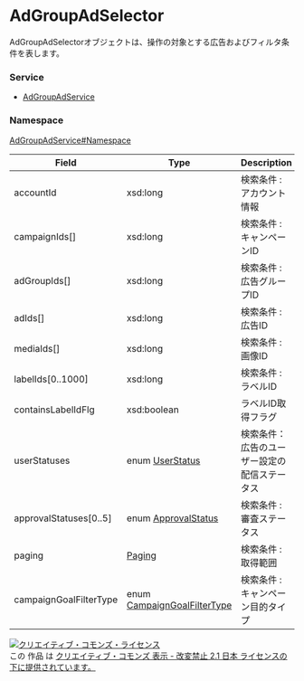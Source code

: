 

# AdGroupAdSelector

AdGroupAdSelectorオブジェクトは、操作の対象とする広告およびフィルタ条件を表します。

### Service

+ [AdGroupAdService](../../services/AdGroupAdService.md)

### Namespace

[AdGroupAdService#Namespace](../../services/AdGroupAdService.md#namespace)

| Field | Type | Description | response | get |
| ----- | ---- | ----------- | -------- | --------- |
| accountId | xsd:long | 検索条件 : アカウント情報 | yes | - | |
| campaignIds[] | xsd:long | 検索条件 : キャンペーンID | yes | - | |
| adGroupIds[] | xsd:long | 検索条件 : 広告グループID | yes | - | |
| adIds[] | xsd:long | 検索条件 : 広告ID | yes | - | |
| mediaIds[] | xsd:long | 検索条件 : 画像ID | yes | - | |
| labelIds[0..1000] | xsd:long | 検索条件 : ラベルID | yes | - | |
| containsLabelIdFlg | xsd:boolean | ラベルID取得フラグ | yes | - | |
| userStatuses | enum [UserStatus](./UserStatus.md) | 検索条件：広告のユーザー設定の配信ステータス | yes | - | |
| approvalStatuses[0..5] | enum [ApprovalStatus](./ApprovalStatus.md) | 検索条件 : 審査ステータス | yes | - | |
| paging | [Paging](../Common/Paging.md) | 検索条件 : 取得範囲 | yes | - | |
| campaignGoalFilterType | enum [CampaignGoalFilterType](./CampaignGoalFilterType.md) | 検索条件 : キャンペーン目的タイプ | yes | Optional | |

<a rel="license" href="http://creativecommons.org/licenses/by-nd/2.1/jp/"><img alt="クリエイティブ・コモンズ・ライセンス" style="border-width:0" src="https://i.creativecommons.org/l/by-nd/2.1/jp/88x31.png" /></a><br />この 作品 は <a rel="license" href="http://creativecommons.org/licenses/by-nd/2.1/jp/">クリエイティブ・コモンズ 表示 - 改変禁止 2.1 日本 ライセンスの下に提供されています。</a>
